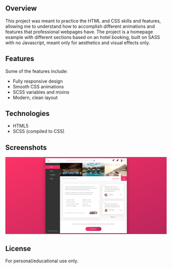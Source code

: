 ## Overview

This project was meant to practice the HTML and CSS skills and features, allowing me to understand how to accomplish different animations and features that professional webpages have.
The project is a homepage example with different sections based on an hotel booking, built on SASS with no Javascript, meant only for aesthetics and visual effects only.

## Features

Some of the features include:

- Fully responsive design
- Smooth CSS animations
- SCSS variables and mixins
- Modern, clean layout

## Technologies

- HTML5
- SCSS (compiled to CSS)

## Screenshots

![Homepage](img/Homepage.png)

## License

For personal/educational use only.
